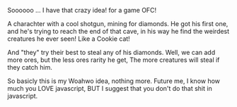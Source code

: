 Soooooo ...
I have that crazy idea! for a game OFC!

A charachter with a cool shotgun, mining for diamonds.
He got his first one, and he's trying to reach the end of that cave, in his way he find the weirdest creatures he ever seen!
Like a Cookie cat!

And "they" try their best to steal any of his diamonds.
Well, we can add more ores, but the less ores rarity he get, The more creatures will steal if they catch him.

So basicly this is my Woahwo idea, nothing more.
Future me, I know how much you LOVE javascript, BUT I suggest that you don't do that shit in javascript.

<!-- 28/4/2023 -->
